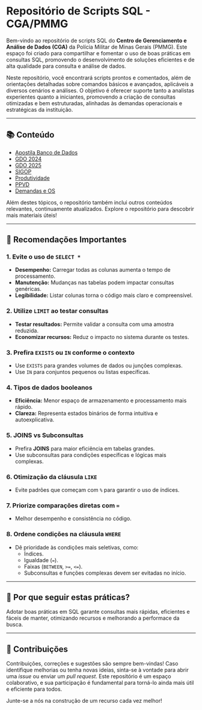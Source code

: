 # Repositório de Scripts SQL - CGA/PMMG

Bem-vindo ao repositório de scripts SQL do **Centro de Gerenciamento e Análise de Dados (CGA)** da Polícia Militar de Minas Gerais (PMMG). Este espaço foi criado para compartilhar e 
fomentar o uso de boas práticas em consultas SQL, promovendo o desenvolvimento de soluções eficientes e de alta qualidade para consulta e análise de dados.

Neste repositório, você encontrará scripts prontos e comentados, além de orientações detalhadas sobre comandos básicos e avançados, aplicáveis a diversos cenários e análises. O objetivo é oferecer suporte tanto a analistas experientes quanto a iniciantes, promovendo a criação de consultas otimizadas e bem estruturadas, alinhadas às demandas operacionais e estratégicas da instituição.



---

## 📚 Conteúdo
- [Apostila Banco de Dados](https://github.com/CGA-PMMG/CGA_SCRIPTS/tree/main/Apostila%20Banco%20de%20Dados)
- [GDO 2024](https://github.com/CGA-PMMG/CGA_SCRIPTS/tree/main/GDO%202024)
- [GDO 2025](https://github.com/CGA-PMMG/CGA_SCRIPTS/tree/main/GDO%202025)
- [SIGOP](https://github.com/CGA-PMMG/CGA_SCRIPTS/tree/main/SIGOP)
- [Produtividade](https://github.com/CGA-PMMG/CGA_SCRIPTS/tree/main/PRODUTIVIDADE)
- [PPVD](https://github.com/CGA-PMMG/CGA_SCRIPTS/tree/main/PPVD)
- [Demandas e OS](https://github.com/CGA-PMMG/CGA_SCRIPTS/tree/main/Demandas%20e%20OS)

Além destes tópicos, o repositório também inclui outros conteúdos relevantes, continuamente atualizados. Explore o repositório para descobrir mais materiais úteis!

---
## 📌 Recomendações Importantes

### 1. Evite o uso de `SELECT *`
- **Desempenho:** Carregar todas as colunas aumenta o tempo de processamento.
- **Manutenção:** Mudanças nas tabelas podem impactar consultas genéricas.
- **Legibilidade:** Listar colunas torna o código mais claro e compreensível.

### 2. Utilize `LIMIT` ao testar consultas
- **Testar resultados:** Permite validar a consulta com uma amostra reduzida.
- **Economizar recursos:** Reduz o impacto no sistema durante os testes.

### 3. Prefira `EXISTS` ou `IN` conforme o contexto
- Use `EXISTS` para grandes volumes de dados ou junções complexas.
- Use `IN` para conjuntos pequenos ou listas específicas.

### 4. Tipos de dados booleanos
- **Eficiência:** Menor espaço de armazenamento e processamento mais rápido.
- **Clareza:** Representa estados binários de forma intuitiva e autoexplicativa.

### 5. JOINS vs Subconsultas
- Prefira **JOINS** para maior eficiência em tabelas grandes.
- Use subconsultas para condições específicas e lógicas mais complexas.

### 6. Otimização da cláusula `LIKE`
- Evite padrões que começam com `%` para garantir o uso de índices.

### 7. Priorize comparações diretas com `=`
- Melhor desempenho e consistência no código.

### 8. Ordene condições na cláusula `WHERE`
- Dê prioridade às condições mais seletivas, como:
  - Índices.
  - Igualdade (`=`).
  - Faixas (`BETWEEN`, `>=`, `<=`).
  - Subconsultas e funções complexas devem ser evitadas no início.

---

## 🌟 Por que seguir estas práticas?
Adotar boas práticas em SQL garante consultas mais rápidas, eficientes e fáceis de manter, otimizando recursos e melhorando a performace da busca.

---
## 🤝 Contribuições

Contribuições, correções e sugestões são sempre bem-vindas! Caso identifique melhorias ou tenha novas ideias, sinta-se à vontade para abrir uma *issue* ou enviar um *pull request*. Este repositório é um espaço colaborativo, e sua participação é fundamental para torná-lo ainda mais útil e eficiente para todos. 

Junte-se a nós na construção de um recurso cada vez melhor!



